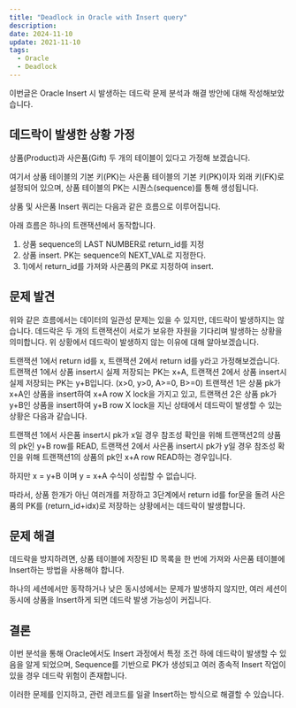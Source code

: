 ```yaml
---
title: "Deadlock in Oracle with Insert query"
description:
date: 2024-11-10
update: 2021-11-10
tags:
  - Oracle
  - Deadlock
---
```

이번글은 Oracle Insert 시 발생하는 데드락 문제 분석과 해결 방안에 대해 작성해보았습니다.

## 데드락이 발생한 상황 가정
상품(Product)과 사은품(Gift) 두 개의 테이블이 있다고 가정해 보겠습니다.

여기서 상품 테이블의 기본 키(PK)는 사은품 테이블의 기본 키(PK)이자 외래 키(FK)로 설정되어 있으며, 상품 테이블의 PK는 시퀀스(sequence)를 통해 생성됩니다.

상품 및 사은품 Insert 쿼리는 다음과 같은 흐름으로 이루어집니다.

아래 흐름은 하나의 트랜잭션에서 동작합니다.

1. 상품 sequence의 LAST NUMBER로 return_id를 지정
2. 상품 insert. PK는 sequence의 NEXT_VAL로 지정한다.
3. 1)에서 return_id를 가져와 사은품의 PK로 지정하여 insert.

## 문제 발견

위와 같은 흐름에서는 데이터의 일관성 문제는 있을 수 있지만, 데드락이 발생하지는 않습니다.
데드락은 두 개의 트랜잭션이 서로가 보유한 자원을 기다리며 발생하는 상황을 의미합니다.
위 상황에서 데드락이 발생하지 않는 이유에 대해 알아보겠습니다.

트랜잭션 1에서 return id를 x, 트랜잭션 2에서 return id를 y라고 가정해보겠습니다.
트랜잭션 1에서 상품 insert시 실제 저장되는 PK는 x+A, 트랜잭션 2에서 상품 insert시 실제 저장되는 PK는 y+B입니다. (x>0, y>0, A>=0, B>=0)
트랜잭션 1은 상품 pk가 x+A인 상품을 insert하여 x+A row X lock을 가지고 있고, 트랜잭션 2은 상품 pk가 y+B인 상품을 insert하여 y+B row X lock을 지닌 상태에서 데드락이 발생할 수 있는 상황은 다음과 같습니다.

트랜잭션 1에서 사은품 insert시 pk가 x일 경우 참조성 확인을 위해 트랜잭션2의 상품의 pk인 y+B row를 READ, 트랜잭션 2에서 사은품 insert시 pk가 y일 경우 참조성 확인을 위해 트랜잭션1의 상품의 pk인 x+A row READ하는 경우입니다.

하지만 x = y+B 이며 y = x+A 수식이 성립할 수 없습니다.

따라서, 상품 한개가 아닌 여러개를 저장하고 3단계에서 return id를 for문을 돌려 사은품의 PK를 (return_id+idx)로 저장하는 상황에서는 데드락이 발생합니다.

## 문제 해결
데드락을 방지하려면, 상품 테이블에 저장된 ID 목록을 한 번에 가져와 사은품 테이블에 Insert하는 방법을 사용해야 합니다.

하나의 세션에서만 동작하거나 낮은 동시성에서는 문제가 발생하지 않지만, 여러 세션이 동시에 상품을 Insert하게 되면 데드락 발생 가능성이 커집니다.

## 결론
이번 분석을 통해 Oracle에서도 Insert 과정에서 특정 조건 하에 데드락이 발생할 수 있음을 알게 되었으며, Sequence를 기반으로 PK가 생성되고 여러 종속적 Insert 작업이 있을 경우 데드락 위험이 존재합니다.

이러한 문제를 인지하고, 관련 레코드를 일괄 Insert하는 방식으로 해결할 수 있습니다.